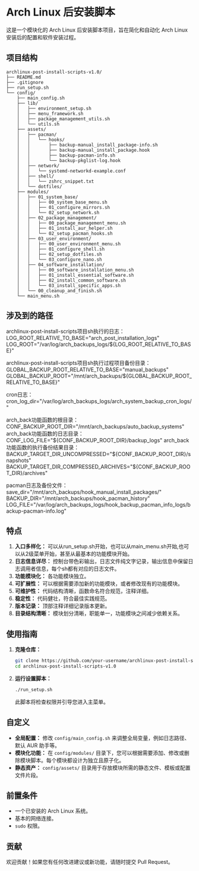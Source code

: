 # Arch Linux 后安装脚本

这是一个模块化的 Arch Linux 后安装脚本项目，旨在简化和自动化 Arch Linux 安装后的配置和软件安装过程。

## 项目结构

```
archlinux-post-install-scripts-v1.0/
├── README.md
├── .gitignore
├── run_setup.sh
└── config/
    ├── main_config.sh
    ├── lib/
    │   ├── environment_setup.sh
    │   ├── menu_framework.sh
    │   ├── package_management_utils.sh
    │   └── utils.sh
    ├── assets/
    │   ├── pacman/
    │   │   └── hooks/
    │   │       ├── backup-manual_install_package-info.sh
    │   │       ├── backup-manual_install_package.hook
    │   │       ├── backup-pacman-info.sh
    │   │       └── backup-pkglist-log.hook
    │   ├── network/
    │   │   └── systemd-networkd-example.conf
    │   ├── shell/
    │   │   └── zshrc_snippet.txt
    │   └── dotfiles/
    ├── modules/
    │   ├── 01_system_base/
    │   │   ├── 00_system_base_menu.sh
    │   │   ├── 01_configure_mirrors.sh
    │   │   └── 02_setup_network.sh
    │   ├── 02_package_management/
    │   │   ├── 00_package_management_menu.sh
    │   │   ├── 01_install_aur_helper.sh
    │   │   └── 02_setup_pacman_hooks.sh
    │   ├── 03_user_environment/
    │   │   ├── 00_user_environment_menu.sh
    │   │   ├── 01_configure_shell.sh
    │   │   ├── 02_setup_dotfiles.sh
    │   │   └── 03_configure_nano.sh
    │   ├── 04_software_installation/
    │   │   ├── 00_software_installation_menu.sh
    │   │   ├── 01_install_essential_software.sh
    │   │   ├── 02_install_common_software.sh
    │   │   └── 03_install_specific_apps.sh
    │   └── 00_cleanup_and_finish.sh
    └── main_menu.sh
```
## 涉及到的路径
archlinux-post-install-scripts项目sh执行的日志：
LOG_ROOT_RELATIVE_TO_BASE="arch_post_installation_logs"
LOG_ROOT="/var/log/arch_backups_logs/${LOG_ROOT_RELATIVE_TO_BASE}"

archlinux-post-install-scripts项目sh执行过程项目备份目录：
GLOBAL_BACKUP_ROOT_RELATIVE_TO_BASE="manual_backups"
GLOBAL_BACKUP_ROOT="/mnt/arch_backups/${GLOBAL_BACKUP_ROOT_RELATIVE_TO_BASE}"

cron日志：
cron_log_dir="/var/log/arch_backups_logs/arch_system_backup_cron_logs/"

arch_back功能函数的根目录：
CONF_BACKUP_ROOT_DIR="/mnt/arch_backups/auto_backup_systems"
arch_back功能函数的日志目录：
CONF_LOG_FILE="${CONF_BACKUP_ROOT_DIR}/backup_logs"
arch_back功能函数的执行备份结果目录：
BACKUP_TARGET_DIR_UNCOMPRESSED="${CONF_BACKUP_ROOT_DIR}/snapshots"
BACKUP_TARGET_DIR_COMPRESSED_ARCHIVES="${CONF_BACKUP_ROOT_DIR}/archives"

pacman日志及备份文件：
save_dir="/mnt/arch_backups/hook_manual_install_packages/"
BACKUP_DIR="/mnt/arch_backups/hook_pacman_history"
LOG_FILE="/var/log/arch_backups_logs/hook_backup_pacman_info_logs/backup-pacman-info.log"

## 特点
1.  **入口多样化：** 可以从run_setup.sh开始，也可以从main_menu.sh开始,也可以从2级菜单开始，甚至从最基本的功能模块开始。
2.  **日志信息详尽：** 控制台带色彩输出，日志文件纯文字记录，输出信息中保留日志调用者信息，每个sh都有对应的日志文件。
3.  **功能模块化：** 各功能模块独立。
4.  **可扩展性：** 可以根据需要添加新的功能模块，或者修改现有的功能模块。
5.  **可维护性：** 代码结构清晰，函数命名符合规范，注释详细。
6.  **稳定性：** 代码健壮，符合最佳实践规范。
7.  **版本记录：** 顶部注释详细记录版本更新。
8.  **目录结构清晰：** 模块划分清晰，职能单一，功能模块之间减少依赖关系。
## 使用指南

1.  **克隆仓库：**
    ```bash
    git clone https://github.com/your-username/archlinux-post-install-scripts-v1.0.git
    cd archlinux-post-install-scripts-v1.0
    ```
2.  **运行设置脚本：**
    ```bash
    ./run_setup.sh
    ```
    此脚本将检查权限并引导您进入主菜单。

## 自定义

*   **全局配置：** 修改 `config/main_config.sh` 来调整全局变量，例如日志路径、默认 AUR 助手等。
*   **模块化功能：** 在 `config/modules/` 目录下，您可以根据需要添加、修改或删除模块脚本。每个模块都设计为独立且原子化。
*   **静态资产：** `config/assets/` 目录用于存放模块所需的静态文件、模板或配置文件片段。

## 前置条件

*   一个已安装的 Arch Linux 系统。
*   基本的网络连接。
*   `sudo` 权限。

## 贡献

欢迎贡献！如果您有任何改进建议或新功能，请随时提交 Pull Request。